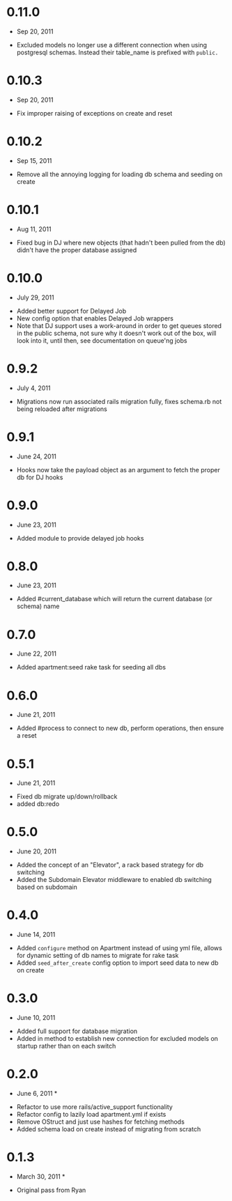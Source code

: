 # 0.11.0
  * Sep 20, 2011
  
  - Excluded models no longer use a different connection when using postgresql schemas.  Instead their table_name is prefixed with `public.`

# 0.10.3
  * Sep 20, 2011
  
  - Fix improper raising of exceptions on create and reset

# 0.10.2
  * Sep 15, 2011
  
  - Remove all the annoying logging for loading db schema and seeding on create

# 0.10.1
  * Aug 11, 2011
  
  - Fixed bug in DJ where new objects (that hadn't been pulled from the db) didn't have the proper database assigned

# 0.10.0
  * July 29, 2011
  
  - Added better support for Delayed Job
  - New config option that enables Delayed Job wrappers
  - Note that DJ support uses a work-around in order to get queues stored in the public schema, not sure why it doesn't work out of the box, will look into it, until then, see documentation on queue'ng jobs
  
# 0.9.2
  * July 4, 2011
  
  - Migrations now run associated rails migration fully, fixes schema.rb not being reloaded after migrations

# 0.9.1
  * June 24, 2011
  
  - Hooks now take the payload object as an argument to fetch the proper db for DJ hooks

# 0.9.0
  * June 23, 2011
  
  - Added module to provide delayed job hooks

# 0.8.0
  * June 23, 2011
  
  - Added #current_database which will return the current database (or schema) name

# 0.7.0
  * June 22, 2011
  
  - Added apartment:seed rake task for seeding all dbs

# 0.6.0
  * June 21, 2011
  
  - Added #process to connect to new db, perform operations, then ensure a reset

# 0.5.1
  * June 21, 2011
  
  - Fixed db migrate up/down/rollback
  - added db:redo

# 0.5.0
  * June 20, 2011
  
  - Added the concept of an "Elevator", a rack based strategy for db switching
  - Added the Subdomain Elevator middleware to enabled db switching based on subdomain

# 0.4.0
  * June 14, 2011
  
  - Added `configure` method on Apartment instead of using yml file, allows for dynamic setting of db names to migrate for rake task
  - Added `seed_after_create` config option to import seed data to new db on create
  
# 0.3.0
  * June 10, 2011
  
  - Added full support for database migration
  - Added in method to establish new connection for excluded models on startup rather than on each switch
    
# 0.2.0
  * June 6, 2011 *
  
  - Refactor to use more rails/active_support functionality
  - Refactor config to lazily load apartment.yml if exists
  - Remove OStruct and just use hashes for fetching methods
  - Added schema load on create instead of migrating from scratch

# 0.1.3
  * March 30, 2011 *

  - Original pass from Ryan

